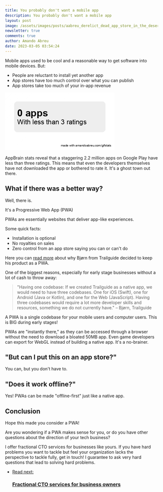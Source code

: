 ```yaml
---
title: You probably don't want a mobile app
description: You probably don't want a mobile app
layout: post
image: /assets/images/posts/aabreu_derelict_dead_app_store_in_the_deserted_american_south_65185bdc-6995-41d3-9c18-1726a7554999.jpeg
newsletter: true
comments: true
author: Amando Abreu
date: 2023-03-05 03:54:24
---
```

Mobile apps used to be cool and a reasonable way to get software into mobile devices. But:

* People are reluctant to install yet another app
* App stores have too much control over what you can publish
* App stores take too much of your in-app revenue

![](/assets/images/posts/number_pills_fixed_pill.gif)

AppBrain stats reveal that a staggering 2.2 million apps on Google Play have less than three ratings. This means that even the developers themselves have not downloaded the app or bothered to rate it. It's a ghost town out there.

## What if there was a better way?

Well, there is.

It's a Progressive Web App (PWA)

PWAs are essentially websites that deliver app-like experiences.

Some quick facts:

* Installation is optional
* No royalties on sales
* Zero control from an app store saying you can or can't do

Here you can <a target="_blank" href="https://trailguide.no/news/why-not-native-app/" alt="pwa">read more</a> about why Bjørn from Trailguide decided to keep his product as a PWA.

One of the biggest reasons, especially for early stage businesses without a lot of cash to throw away:

> "Having one codebase: If we created Trailguide as a native app, we would need to have three codebases. One for iOS (Swift), one for Android (Java or Kotlin), and one for the Web (JavaScript). Having three codebases would require a lot more developer skills and resources, something we do not currently have." – Bjørn, Trailguide

A PWA is a single codebase for your mobile users and computer users. This is BIG during early stages!

PWAs are "instantly there," as they can be accessed through a browser without the need to download a bloated 50MB app. Even game developers can export for WebGL instead of building a native app. It's a no-brainer.

## "But can I put this on an app store?"

You can, but you don't have to.

## "Does it work offline?"

Yes! PWAs can be made "offline-first" just like a native app.

## Conclusion

Hope this made you consider a PWA!

Are you wondering if a PWA makes sense for you, or do you have other questions about the direction of your tech business?

I offer fractional CTO services for businesses like yours. If you have hard problems you want to tackle but feel your organization lacks the perspective to tackle fully, get in touch! I guarantee to ask very hard questions that lead to solving hard problems.

<ul class="listing">
    <li class="listing__li">
        <a class="listing__link block" href="/fractional-cto/">
            <div class="listing__item">
                <div class="listing__type">Read next:</div>
                <h3 class="listing__title">Fractional CTO services for business owners</h3>
            </div>
        </a>
    </li>
</ul>
